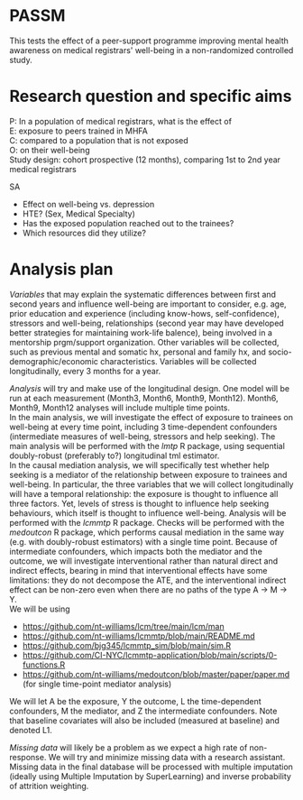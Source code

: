 # PASSM
This tests the effect of a peer-support programme improving mental health awareness on medical registrars' well-being in a non-randomized controlled study.

# Research question and specific aims
P: In a population of medical registrars, what is the effect of  
E: exposure to peers trained in MHFA  
C: compared to a population that is not exposed  
O: on their well-being  
Study design: cohort prospective (12 months), comparing 1st to 2nd year medical registrars  

SA  
- Effect on well-being vs. depression
- HTE? (Sex, Medical Specialty)
- Has the exposed population reached out to the trainees?
- Which resources did they utilize?

# Analysis plan

_Variables_ that may explain the systematic differences between first and second years and influence well-being are important to consider, e.g. age, prior education and experience (including know-hows, self-confidence), stressors and well-being, relationships (second year may have developed better strategies for maintaining work-life balence), being involved in a mentorship prgm/support organization.  Other variables will be collected, such as previous mental and somatic hx, personal and family hx, and socio-demographic/economic characteristics.  Variables will be collected longitudinally, every 3 months for a year.

_Analysis_ will try and make use of the longitudinal design. One model will be run at each measurement (Month3, Month6, Month9, Month12). Month6, Month9, Month12 analyses will include multiple time points.  
In the main analysis, we will investigate the effect of exposure to trainees on well-being at every time point, including 3 time-dependent confounders (intermediate measures of well-being, stressors and help seeking). The main analysis will be performed with the _lmtp_ R package, using sequential doubly-robust (preferably to?) longitudinal tml estimator.   
In the causal mediation analysis, we will specifically test whether help seeking is a mediator of the relationship between exposure to trainees and well-being. In particular, the three variables that we will collect longitudinally will have a temporal relationship: the exposure is thought to influence all three factors. Yet, levels of stress is thought to influence help seeking behaviours, which itself is thought to influence well-being. Analysis will be performed with the _lcmmtp_ R package. Checks will be performed with the _medoutcon_ R package, which performs causal mediation in the same way (e.g. with doubly-robust estimators) with a single time point. Because of intermediate confounders, which impacts both the mediator and the outcome, we will investigate interventional rather than natural direct and indirect effects, bearing in mind that interventional effects have some limitations: they do not decompose the ATE, and the interventional indirect effect can be non-zero even when there are no paths of the type A -> M -> Y.  
 We will be using 
- https://github.com/nt-williams/lcm/tree/main/lcm/man
- https://github.com/nt-williams/lcmmtp/blob/main/README.md
- https://github.com/bjg345/lcmmtp_sim/blob/main/sim.R
- https://github.com/CI-NYC/lcmmtp-application/blob/main/scripts/0-functions.R
- https://github.com/nt-williams/medoutcon/blob/master/paper/paper.md (for single time-point mediator analysis)

We will let A be the exposure, Y the outcome, L the time-dependent confounders, M the mediator, and Z the intermediate confounders. Note that baseline covariates will also be included (measured at baseline) and denoted L1.

_Missing data_ will likely be a problem as we expect a high rate of non-response. We will try and minimize missing data with a research assistant. Missing data in the final database will be processed with multiple imputation (ideally using Multiple Imputation by SuperLearning) and inverse probability of attrition weighting. 


